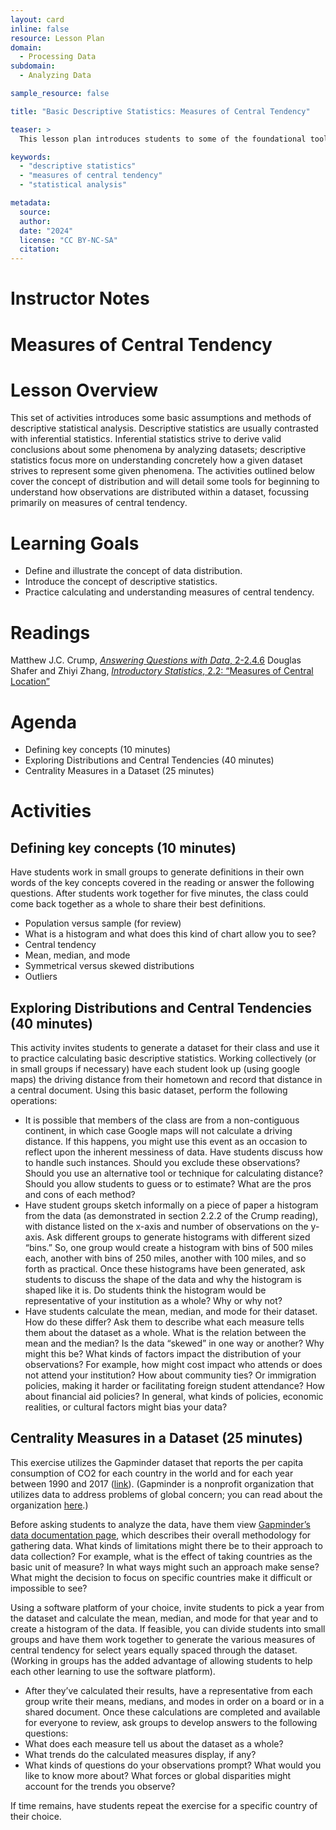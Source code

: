 ```yaml
---
layout: card
inline: false
resource: Lesson Plan
domain:
  - Processing Data
subdomain:
  - Analyzing Data

sample_resource: false

title: "Basic Descriptive Statistics: Measures of Central Tendency"

teaser: >
  This lesson plan introduces students to some of the foundational tools and concepts for basic descriptive statistics, emphasizing measures of central tendency.  Students will spend some time defining key terms, and then will see those concepts in action through analyzing a dataset they create.

keywords:
  - "descriptive statistics"
  - "measures of central tendency"
  - "statistical analysis"

metadata:
  source: 
  author: 
  date: "2024"
  license: "CC BY-NC-SA"
  citation: 
---
```


# Instructor Notes

# Measures of Central Tendency
# Lesson Overview

This set of activities introduces some basic assumptions and methods of descriptive statistical analysis.  Descriptive statistics are usually contrasted with inferential statistics.  Inferential statistics strive to derive valid conclusions about some phenomena by analyzing datasets; descriptive statistics focus more on understanding concretely how a given dataset strives to represent some given phenomena.   The activities outlined below cover the concept of distribution and will detail some tools for beginning to understand how observations are distributed within a dataset, focussing primarily on measures of central tendency.

# Learning Goals
- Define and illustrate the concept of data distribution.
- Introduce the concept of descriptive statistics.
- Practice calculating and understanding measures of central tendency.

# Readings
Matthew J.C. Crump, [*Answering Questions with Data*, 2-2.4.6]([url](https://www.crumplab.com/statistics/02-Describing_Data.html#this-is-what-too-many-numbers-looks-like))
Douglas Shafer and Zhiyi Zhang, [*Introductory Statistics*, 2.2: “Measures of Central Location”]([url](https://stats.libretexts.org/Bookshelves/Introductory_Statistics/Introductory_Statistics_(Shafer_and_Zhang)/02%3A_Descriptive_Statistics/2.02%3A_Measures_of_Central_Location_-_Three_Kinds_of_Averages))

# Agenda
- Defining key concepts (10 minutes)
- Exploring Distributions and Central Tendencies (40 minutes)
- Centrality Measures in a Dataset (25 minutes)

# Activities
## Defining key concepts (10 minutes)
Have students work in small groups to generate definitions in their own words of the key concepts covered in the reading or answer the following questions.  After students work together for five minutes, the class could come back together as a whole to share their best definitions.
- Population versus sample (for review)
- What is a histogram and what does this kind of chart allow you to see?
- Central tendency
- Mean, median, and mode
- Symmetrical versus skewed distributions
- Outliers

## Exploring Distributions and Central Tendencies (40 minutes)
This activity invites students to generate a dataset for their class and use it to practice calculating basic descriptive statistics.  Working collectively (or in small groups if necessary) have each student look up (using google maps) the driving distance from their hometown and record that distance in a central document.  Using this basic dataset, perform the following operations:
- It is possible that members of the class are from a non-contiguous continent, in which case Google maps will not calculate a driving distance.  If this happens, you might use this event as an occasion to reflect upon the inherent messiness of data.  Have students discuss how to handle such instances.  Should you exclude these observations?  Should you use an alternative tool or technique for calculating distance?  Should you allow students to guess or to estimate?  What are the pros and cons of each method?
- Have student groups sketch informally on a piece of paper a histogram from the data (as demonstrated in section 2.2.2 of the Crump reading), with distance listed on the x-axis and number of observations on the y-axis.  Ask different groups to generate histograms with different sized “bins.”  So, one group would create a histogram with bins of 500 miles each, another with bins of 250 miles, another with 100 miles, and so forth as practical. Once these histograms have been generated, ask students to discuss the shape of the data and why the histogram is shaped like it is.  Do students think the histogram would be representative of your institution as a whole?  Why or why not?
- Have students calculate the mean, median, and mode for their dataset.  How do these differ?  Ask them to describe what each measure tells them about the dataset as a whole.  What is the relation between the mean and the median?  Is the data “skewed” in one way or another?  Why might this be?  What kinds of factors impact the distribution of your observations?  For example, how might cost impact who attends or does not attend your institution?  How about community ties?  Or immigration policies, making it harder or facilitating foreign student attendance?  How about financial aid policies?  In general, what kinds of policies, economic realities, or cultural factors might bias your data?

## Centrality Measures in a Dataset (25 minutes)
This exercise utilizes the Gapminder dataset that reports the per capita consumption of CO2 for each country in the world and for each year between 1990 and 2017 ([link]([url](https://drive.google.com/file/d/1DyaSngM0u6ePh_D8RVduL6y92v015x4S/view))).  (Gapminder is a nonprofit organization that utilizes data to address problems of global concern; you can read about the organization [here]([url](https://www.gapminder.org/about/about-gapminder/)).)

Before asking students to analyze the data, have them view [Gapminder’s data documentation page]([url](https://www.gapminder.org/data/documentation/)), which describes their overall methodology for gathering data.  What kinds of limitations might there be to their approach to data collection?  For example, what is the effect of taking countries as the basic unit of measure?  In what ways might such an approach make sense?  What might the decision to focus on specific countries make it difficult or impossible to see?

Using a software platform of your choice, invite students to pick a year from the dataset and calculate the mean, median, and mode for that year and to create a histogram of the data.  If feasible, you can divide students into small groups and have them work together to generate the various measures of central tendency for select years equally spaced through the dataset.  (Working in groups has the added advantage of allowing students to help each other learning to use the software platform).  
- After they’ve calculated their results, have a representative from each group write their means, medians, and modes in order on a board or in a shared document.
Once these calculations are completed and available for everyone to review, ask groups to develop answers to the following questions:
- What does each measure tell us about the dataset as a whole?
- What trends do the calculated measures display, if any?  
- What kinds of questions do your observations prompt?  What would you like to know more about?  What forces or global disparities might account for the trends you observe?

If time remains, have students repeat the exercise for a specific country of their choice.
